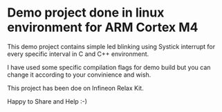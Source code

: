 # Demo project done in linux environment for ARM Cortex M4

This demo project contains simple led blinking using Systick interrupt for every specific interval in C and C++ environment.

I have used some specific compilation flags for demo build but you can change it according to your convinience and wish.

This project has been doe on Infineon Relax Kit.

Happy to Share and Help :-)
